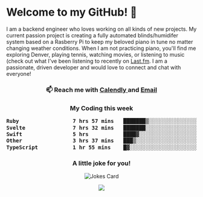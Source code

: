 <h1> Welcome to my GitHub! 👋 </h1>


  I am a backend engineer who loves working on all kinds of new projects. My current passion project is creating a fully automated blinds/humidifer system based on a Rasberry Pi to keep my beloved piano in tune no matter changing weather conditions. When I am not practicing piano, you'll find me exploring Denver, playing tennis, watching movies, or listening to music (check out what I've been listening to recently on [Last.fm](https://www.last.fm/user/mballa000). I am a passionate, driven developer and would love to connect and chat with everyone!

<h3 align = "center"> 📫 Reach me with <a href = "https://calendly.com/msbrandt00/30min"> Calendly </a> and <a href="mailto:msbrandt00@gmail.com">Email</a> 
 </h3>


 
<div align = "center"
[![Anurag's GitHub stats](https://github-readme-stats.vercel.app/api?username=mbrandt00)](https://github.com/anuraghazra/github-readme-stats)
          </div>
<h3 align="center">
  My Coding this week
<!--START_SECTION:waka-->

```txt
Ruby                 7 hrs 57 mins   ███████▒░░░░░░░░░░░░░░░░░   29.52 %
Svelte               7 hrs 32 mins   ███████░░░░░░░░░░░░░░░░░░   27.96 %
Swift                5 hrs           ████▓░░░░░░░░░░░░░░░░░░░░   18.55 %
Other                3 hrs 37 mins   ███▒░░░░░░░░░░░░░░░░░░░░░   13.43 %
TypeScript           1 hr 55 mins    █▓░░░░░░░░░░░░░░░░░░░░░░░   07.14 %
```

<!--END_SECTION:waka-->

### A little joke for you!

![Jokes Card](https://readme-jokes.vercel.app/api?hideBorder)

<a href="https://www.linkedin.com/in/mbrandt00/"><img src="https://img.shields.io/badge/linkedin-%230077B5.svg?&style=for-the-badge&logo=linkedin&logoColor=white" /></a>
